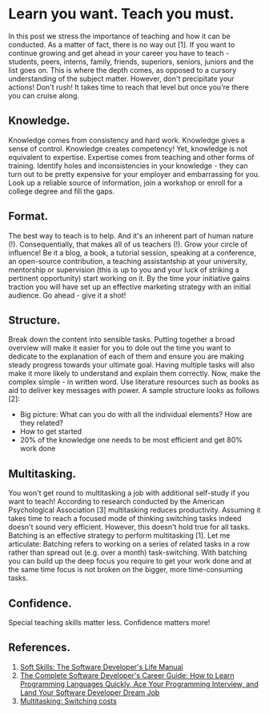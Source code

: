 # Learn you want. Teach you must.

In this post we stress the importance of teaching and how it can be conducted. As a matter of fact, there is no way out [1]. If you want to continue growing and get ahead in your career you have to teach - students, peers, interns, family, friends, superiors, seniors, juniors and the list goes on. This is where the depth comes, as opposed to a cursory understanding of the subject matter. However, don't precipitate your actions! Don't rush! It takes time to reach that level but once you're there you can cruise along.

## Knowledge.
Knowledge comes from consistency and hard work. Knowledge gives a sense of control. Knowledge creates competency! Yet, knowledge is not equivalent to expertise. Expertise comes from teaching and other forms of training. Identify holes and inconsistencies in your knowledge - they can turn out to be pretty expensive for your employer and embarrassing for you. Look up a reliable source of information, join a workshop or enroll for a college degree and fill the gaps.
## Format.
The best way to teach is to help. And it's an inherent part of human nature (!). Consequentially, that makes all of us teachers (!). Grow your circle of influence! Be it a blog, a book, a tutorial session, speaking at a conference, an open-source contribution, a teaching assistantship at your university, mentorship or supervision (this is up to you and your luck of striking a pertinent opportunity) start working on it. By the time your initiative gains traction you will have set up an effective marketing strategy with an initial audience. Go ahead - give it a shot!
## Structure.
Break down the content into sensible tasks. Putting together a broad overview will make it easier for you to dole out the time you want to dedicate to the explanation of each of them and ensure you are making steady progress towards your ultimate goal. Having multiple tasks will also make it more likely to understand and explain them correctly. Now, make the complex simple - in written word. Use literature resources such as books as aid to deliver key messages with power. A sample structure looks as follows [2]:
* Big picture: What can you do with all the individual elements? How are they related?
* How to get started
* 20% of the knowledge one needs to be most efficient and get 80% work done
## Multitasking.
You won't get round to multitasking a job with additional self-study if you want to teach! According to research conducted by the American Psychological Association [3] multitasking reduces productivity. Assuming it takes time to reach a focused mode of thinking switching tasks indeed doesn't sound very efficient. However, this doesn't hold true for all tasks. Batching is an effective strategy to perform multitasking [1]. Let me articulate: Batching refers to working on a series of related tasks in a row rather than spread out (e.g. over a month) task-switching. With batching you can build up the deep focus you require to get your work done and at the same time focus is not broken on the bigger, more time-consuming tasks.
## Confidence.
Special teaching skills matter less. Confidence matters more!

## References.
1. [Soft Skills: The Software Developer's Life Manual](https://www.amazon.com/Soft-Skills-Software-Developers-Manual/dp/B0158SJ3EM/ref=sr_1_2?crid=3HVFIE1SLSRWW&dchild=1&keywords=soft+skills&qid=1595439982&s=books&sprefix=soft+skills%2Caps%2C252&sr=1-2)
2. [The Complete Software Developer's Career Guide: How to Learn Programming Languages Quickly, Ace Your Programming Interview, and Land Your Software Developer Dream Job](https://www.amazon.com/Complete-Software-Developers-Career-Guide/dp/B078J67VNF/ref=sr_1_1?dchild=1&keywords=software+complete&qid=1596059582&sr=8-1)
3. [Multitasking: Switching costs](https://www.apa.org/research/action/multitask)
